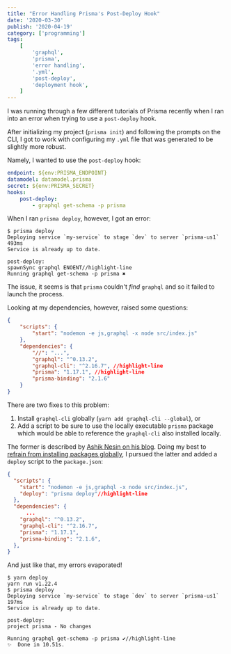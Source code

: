 ```yaml
---
title: "Error Handling Prisma's Post-Deploy Hook"
date: '2020-03-30'
publish: '2020-04-19'
category: ['programming']
tags:
    [
        'graphql',
        'prisma',
        'error handling',
        '.yml',
        'post-deploy',
        'deployment hook',
    ]
---
```


I was running through a few different tutorials of Prisma recently when I ran into an error when trying to use a `post-deploy` hook.

After initializing my project (`prisma init`) and following the prompts on the CLI, I got to work with configuring my `.yml` file that was generated to be slightly more robust.

Namely, I wanted to use the `post-deploy` hook:

```yml:title=prisma.yml
endpoint: ${env:PRISMA_ENDPOINT}
datamodel: datamodel.prisma
secret: ${env:PRISMA_SECRET}
hooks:
    post-deploy:
        - graphql get-schema -p prisma
```

When I ran `prisma deploy`, however, I got an error:

```shell
$ prisma deploy
Deploying service `my-service` to stage `dev` to server `prisma-us1` 493ms
Service is already up to date.

post-deploy:
spawnSync graphql ENOENT//highlight-line
Running graphql get-schema -p prisma ✖
```

The issue, it seems is that `prisma` couldn't _find_ `graphql` and so it failed to launch the process.

Looking at my dependencies, however, raised some questions:

```json:title=package.json
{
    "scripts": {
        "start": "nodemon -e js,graphql -x node src/index.js"
    },
    "dependencies": {
        "//": "...",
        "graphql": "^0.13.2",
        "graphql-cli": "^2.16.7", //highlight-line
        "prisma": "1.17.1", //highlight-line
        "prisma-binding": "2.1.6"
    }
}
```

There are two fixes to this problem:

1. Install `graphql-cli` globally (`yarn add graphql-cli --global`), or
2. Add a script to be sure to use the locally executable `prisma` package which would be able to reference the `graphql-cli` also installed locally.

The former is described by [Ashik Nesin on his blog](https://ashiknesin.com/blog/how-to-fix-spawnsync-graphql-enoent-in-prisma/). Doing my best to [refrain from installing packages globally](https://stephencharlesweiss.com/blog/2020-02-26/global-node-packages-revisited/), I pursued the latter and added a `deploy` script to the `package.json`:

```json:title=package.json
{
  "scripts": {
    "start": "nodemon -e js,graphql -x node src/index.js",
    "deploy": "prisma deploy"//highlight-line
  },
  "dependencies": {
	  ...
    "graphql": "^0.13.2",
    "graphql-cli": "^2.16.7",
    "prisma": "1.17.1",
    "prisma-binding": "2.1.6",
  },
}
```

And just like that, my errors evaporated!

```shell
$ yarn deploy
yarn run v1.22.4
$ prisma deploy
Deploying service `my-service` to stage `dev` to server `prisma-us1` 197ms
Service is already up to date.

post-deploy:
project prisma - No changes

Running graphql get-schema -p prisma ✔//highlight-line
✨  Done in 10.51s.
```
